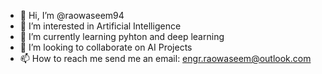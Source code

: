 - 👋 Hi, I’m @raowaseem94
- 👀 I’m interested in Artificial Intelligence 
- 🌱 I’m currently learning pyhton and deep learning
- 💞️ I’m looking to collaborate on AI Projects
- 📫 How to reach me send me an email: engr.raowaseem@outlook.com

<!---
raowaseem94/raowaseem94 is a ✨ special ✨ repository because its `README.md` (this file) appears on your GitHub profile.
You can click the Preview link to take a look at your changes.
--->
